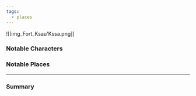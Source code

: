 ```yaml
---
tags:
  - places
---
```

![[img_Fort_Ksau'Kssa.png]]

### Notable Characters


### Notable Places


___
### Summary
